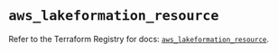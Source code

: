 # `aws_lakeformation_resource`

Refer to the Terraform Registry for docs: [`aws_lakeformation_resource`](https://registry.terraform.io/providers/hashicorp/aws/6.3.0/docs/resources/lakeformation_resource).
